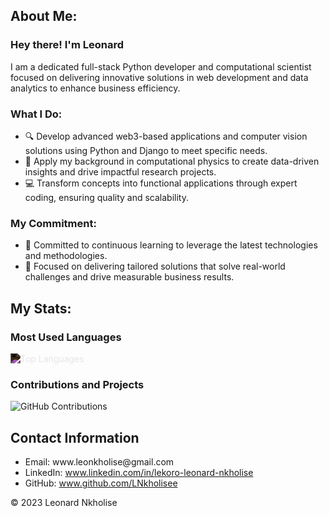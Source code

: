 <!DOCTYPE html>
<html lang="en">
<head>
  <meta charset="UTF-8">
  <meta name="viewport" content="width=device-width, initial-scale=1.0">
  <!-- Bootstrap CSS -->
  <link rel="stylesheet" href="https://maxcdn.bootstrapcdn.com/bootstrap/4.5.2/css/bootstrap.min.css">
  <!-- Custom CSS -->
</head>
<body>

<!-- Profile Summary -->
<section class="profile-section">
  <div class="container">
    <h2>About Me: </h2>
    <p>

### Hey there! I'm Leonard

I am a dedicated full-stack Python developer and computational scientist focused on delivering innovative solutions in web development and data analytics to enhance business efficiency.

### What I Do:
- 🔍 Develop advanced web3-based applications and computer vision solutions using Python and Django to meet specific needs.
- 🧪 Apply my background in computational physics to create data-driven insights and drive impactful research projects.
- 💻 Transform concepts into functional applications through expert coding, ensuring quality and scalability.

### My Commitment:
- 🌟 Committed to continuous learning to leverage the latest technologies and methodologies.
- 🚀 Focused on delivering tailored solutions that solve real-world challenges and drive measurable business results.


</p>
  </div>
</section>

<!-- Skills -->
<section class="profile-section bg-light">
  <div class="container">
  </div>
</section>

<!--Stats -->
<section class="profile-section bg-light">
  <div class="container">
    <h2>My Stats: </h2>
    <p>

### Most Used Languages

<img src="https://github-readme-stats.vercel.app/api/top-langs/?username=LNkholise&layout=compact&theme=dark&langs_count=10" alt="Top Languages" style="filter: invert(100%);">

### Contributions and Projects

![GitHub Contributions](https://github-readme-streak-stats.herokuapp.com/?user=LNkholise&theme=dark)

</p>
  </div>
</section>

<!-- Contact Information -->
<section class="profile-section">
  <div class="container">
    <h2>Contact Information</h2>
    <ul>
      <li>Email: www.leonkholise@gmail.com</li>
      <li>LinkedIn: <a href="#">www.linkedin.com/in/lekoro-leonard-nkholise</a></li>
      <li>GitHub: <a href="#">www.github.com/LNkholisee</a></li>
    </ul>
  </div>
</section>

<!-- Footer -->
<footer class="text-center bg-dark text-light py-4">
  <p>&copy; 2023 Leonard Nkholise</p>
</footer>
</body>
</html>

